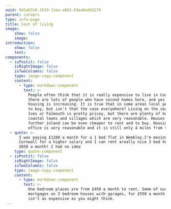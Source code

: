 ```yaml
---
uuid: 943ab7e0-1529-11ea-a6b5-63ea6add32fb
parent: careers
type: info-page
title: Cost of living
image:
    show: false
    image:
introduction:
    show: false
    text:
components:
  - isPostit: false
    isRightImage: false
    isTwoColumns: false
    type: image-copy-component
    content:
      - type: markdown-component
        text: >-
          People often think that it is really expensive to live in Cornwall. Yes,
          there are lots of people who have second homes here, and yes the cost of
          housing is increasing. It is true that in some areas local people struggle
          to buy, but isn't that the case everywhere? Living on the sea front in St
          Ives or Falmouth is pretty pricey, but there are plenty of houses in other
          coastal towns and villages which are very reasonable. Houses a bit
          further inland can be even cheaper to rent and to buy. Housing close to our
          office is very reasonable and it is still only 4 miles from the beach.
  - quote: >-
      I was paying £1200 a month for a 1 bed flat in Wembley.I'm moving to
      Cornwall for a higher salary and I can rent areally nice 3 bed house for
      £850 a month! I had no idea
    type: quote-component
  - isPostit: false
    isRightImage: false
    isTwoColumns: false
    type: image-copy-component
    content:
      - type: markdown-component
        text: >-
          One bedroom places are from £450 a month to rent. Some of our staff have
          mortgages on 3 bedroom houses with garages, for £550 a month. It honestly
          isn't as expensive as you might think.
---
```


